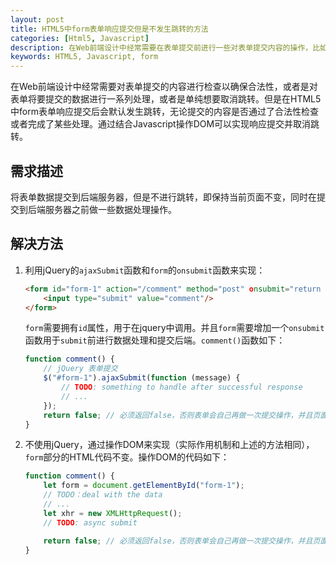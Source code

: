 ```yaml
---
layout: post
title: HTML5中form表单响应提交但是不发生跳转的方法
categories: [Html5, Javascript]
description: 在Web前端设计中经常需要在表单提交前进行一些对表单提交内容的操作，比如检查以确保合法性，但是在HTML5中form表单响应提交后会默认发生跳转，无论提交的内容是否通过了合法性检查或者完成了某些处理。通过结合Javascript操作DOM可以实现响应提交并取消跳转。
keywords: HTML5, Javascript, form
---
```


在Web前端设计中经常需要对表单提交的内容进行检查以确保合法性，或者是对表单将要提交的数据进行一系列处理，或者是单纯想要取消跳转。但是在HTML5中form表单响应提交后会默认发生跳转，无论提交的内容是否通过了合法性检查或者完成了某些处理。通过结合Javascript操作DOM可以实现响应提交并取消跳转。  

## 需求描述

将表单数据提交到后端服务器，但是不进行跳转，即保持当前页面不变，同时在提交到后端服务器之前做一些数据处理操作。

## 解决方法

1. 利用jQuery的`ajaxSubmit`函数和`form`的`onsubmit`函数来实现：

    ```html
    <form id="form-1" action="/comment" method="post" οnsubmit="return comment();"> 
        <input type="submit" value="comment"/> 
    </form>
    ```

    `form`需要拥有`id`属性，用于在jquery中调用。并且`form`需要增加一个`onsubmit`函数用于`submit`前进行数据处理和提交后端。`comment()`函数如下：

    ```javascript
    function comment() { 
        // jQuery 表单提交 
        $("#form-1").ajaxSubmit(function (message) { 
            // TODO: something to handle after successful response
            // ...
        });
        return false; // 必须返回false，否则表单会自己再做一次提交操作，并且页面跳转
    }
    ```

2. 不使用jQuery，通过操作DOM来实现（实际作用机制和上述的方法相同），`form`部分的HTML代码不变。操作DOM的代码如下：

    ```javascript
    function comment() {
        let form = document.getElementById("form-1");
        // TODO：deal with the data
        // ...
        let xhr = new XMLHttpRequest();
        // TODO: async submit

        return false; // 必须返回false，否则表单会自己再做一次提交操作，并且页面跳转
    }
    ```
